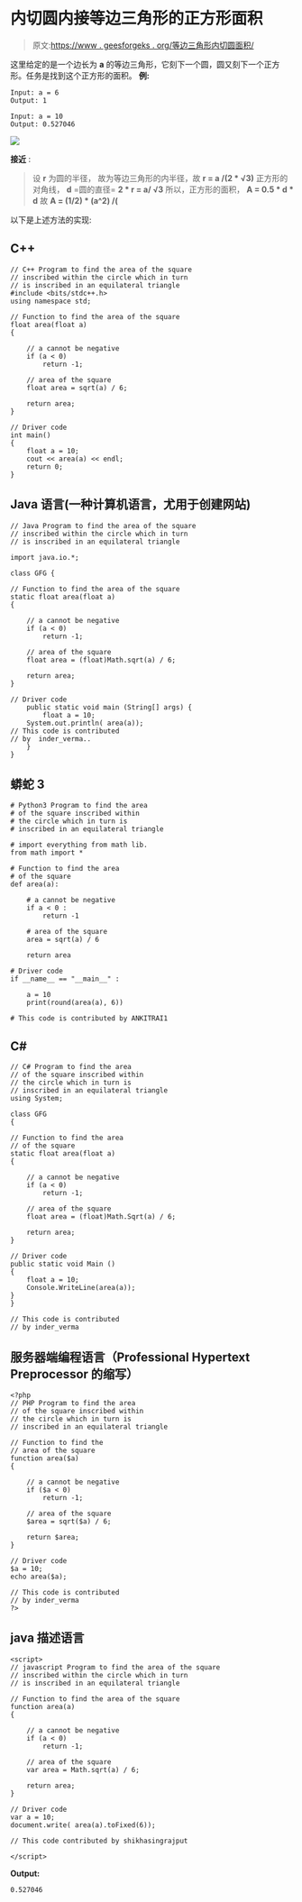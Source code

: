 # 内切圆内接等边三角形的正方形面积

> 原文:[https://www . geesforgeks . org/等边三角形内切圆面积/](https://www.geeksforgeeks.org/area-of-a-square-inscribed-in-a-circle-which-is-inscribed-in-an-equilateral-triangle/)

这里给定的是一个边长为 **a** 的等边三角形，它刻下一个圆，圆又刻下一个正方形。任务是找到这个正方形的面积。
**例:**

```
Input: a = 6
Output: 1

Input: a = 10
Output: 0.527046
```

![](img/da66c115caedb1059feb18110abbd5cb.png)

**接近** :

> 设 **r** 为圆的半径，
> 故为等边三角形的内半径，故 **r = a /(2 * √3)**
> 正方形的对角线， **d** =圆的直径= **2 * r = a/ √3**
> 所以，正方形的面积， **A = 0.5 * d * d**
> 故 **A = (1/2) * (a^2) /(**

以下是上述方法的实现:

## C++

```
// C++ Program to find the area of the square
// inscribed within the circle which in turn
// is inscribed in an equilateral triangle
#include <bits/stdc++.h>
using namespace std;

// Function to find the area of the square
float area(float a)
{

    // a cannot be negative
    if (a < 0)
        return -1;

    // area of the square
    float area = sqrt(a) / 6;

    return area;
}

// Driver code
int main()
{
    float a = 10;
    cout << area(a) << endl;
    return 0;
}
```

## Java 语言(一种计算机语言，尤用于创建网站)

```
// Java Program to find the area of the square
// inscribed within the circle which in turn
// is inscribed in an equilateral triangle

import java.io.*;

class GFG {

// Function to find the area of the square
static float area(float a)
{

    // a cannot be negative
    if (a < 0)
        return -1;

    // area of the square
    float area = (float)Math.sqrt(a) / 6;

    return area;
}

// Driver code
    public static void main (String[] args) {
        float a = 10;
    System.out.println( area(a));
// This code is contributed
// by  inder_verma..
    }
}
```

## 蟒蛇 3

```
# Python3 Program to find the area
# of the square inscribed within 
# the circle which in turn is
# inscribed in an equilateral triangle

# import everything from math lib.
from math import *

# Function to find the area
# of the square
def area(a):

    # a cannot be negative
    if a < 0 :
        return -1

    # area of the square
    area = sqrt(a) / 6

    return area

# Driver code    
if __name__ == "__main__" :

    a = 10
    print(round(area(a), 6))

# This code is contributed by ANKITRAI1
```

## C#

```
// C# Program to find the area
// of the square inscribed within
// the circle which in turn is
// inscribed in an equilateral triangle
using System;

class GFG
{

// Function to find the area
// of the square
static float area(float a)
{

    // a cannot be negative
    if (a < 0)
        return -1;

    // area of the square
    float area = (float)Math.Sqrt(a) / 6;

    return area;
}

// Driver code
public static void Main ()
{
    float a = 10;
    Console.WriteLine(area(a));
}
}

// This code is contributed
// by inder_verma
```

## 服务器端编程语言（Professional Hypertext Preprocessor 的缩写）

```
<?php
// PHP Program to find the area
// of the square inscribed within
// the circle which in turn is
// inscribed in an equilateral triangle

// Function to find the
// area of the square
function area($a)
{

    // a cannot be negative
    if ($a < 0)
        return -1;

    // area of the square
    $area = sqrt($a) / 6;

    return $area;
}

// Driver code
$a = 10;
echo area($a);

// This code is contributed
// by inder_verma
?>
```

## java 描述语言

```
<script>
// javascript Program to find the area of the square
// inscribed within the circle which in turn
// is inscribed in an equilateral triangle

// Function to find the area of the square
function area(a)
{

    // a cannot be negative
    if (a < 0)
        return -1;

    // area of the square
    var area = Math.sqrt(a) / 6;

    return area;
}

// Driver code
var a = 10;
document.write( area(a).toFixed(6));

// This code contributed by shikhasingrajput

</script>
```

**Output:** 

```
0.527046
```